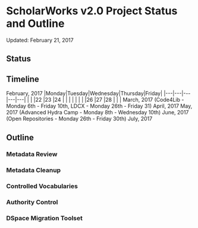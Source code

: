 # ScholarWorks v2.0 Project Status and Outline #
Updated: February 21, 2017

## Status ##

## Timeline ##

February, 2017
|Monday|Tuesday|Wednesday|Thursday|Friday|
|---|---|---|---|---|
|   |   |22 |23 |24 |
|   |   |   |   |   |
|26 |27 |28 |   |   |
March, 2017 (Code4Lib - Monday 6th - Friday 10th, LDCX - Monday 26th - Friday 31)
April, 2017
May, 2017 (Advanced Hydra Camp - Monday 8th - Wednesday 10th)
June, 2017 (Open Repositories - Monday 26th - Friday 30th)
July, 2017

## Outline ##

### Metadata Review ###
### Metadata Cleanup ###
### Controlled Vocabularies ###
### Authority Control ###
### DSpace Migration Toolset ###